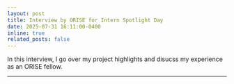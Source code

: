 ```yaml
---
layout: post
title: Interview by ORISE for Intern Spotlight Day
date: 2025-07-31 16:11:00-0400
inline: true
related_posts: false
---
```


In this interview, I go over my project highlights and disucss my experience as an ORISE fellow.


---

<div id="fb-root"></div>
<script async defer crossorigin="anonymous"
  src="https://connect.facebook.net/en_US/sdk.js#xfbml=1&version=v18.0"></script>

<div class="fb-post"
     data-href="https://www.facebook.com/reel/1507551226905605"
     data-width="500">
</div>
